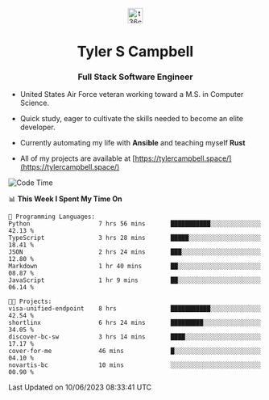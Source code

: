 <p align="center">
<a href="https://www.linkedin.com/in/t36campbell" target="blank"><img align="center" src="https://ik.imagekit.io/t36campbell/Portfolio/linkedin.png.original_m8bbGgPh6.png" alt="t36campbell" height="30" width="30" /></a>
</p>
<h1 align="center">Tyler S Campbell</h1>
<h3 align="center">Full Stack Software Engineer</h3>

* United States Air Force veteran working toward a M.S. in Computer Science.

* Quick study, eager to cultivate the skills needed to become an elite developer.

* Currently automating my life with **Ansible** and teaching myself **Rust**

* All of my projects are available at [https://tylercampbell.space/](https://tylercampbell.space/)

<!--START_SECTION:waka-->
![Code Time](http://img.shields.io/badge/Code%20Time-2%2C559%20hrs%2018%20mins-blue)

📊 **This Week I Spent My Time On** 

```text
💬 Programming Languages: 
Python                   7 hrs 56 mins       ███████████░░░░░░░░░░░░░░   42.13 % 
TypeScript               3 hrs 28 mins       █████░░░░░░░░░░░░░░░░░░░░   18.41 % 
JSON                     2 hrs 24 mins       ███░░░░░░░░░░░░░░░░░░░░░░   12.80 % 
Markdown                 1 hr 40 mins        ██░░░░░░░░░░░░░░░░░░░░░░░   08.87 % 
JavaScript               1 hr 9 mins         ██░░░░░░░░░░░░░░░░░░░░░░░   06.14 % 

🐱‍💻 Projects: 
visa-unified-endpoint    8 hrs               ███████████░░░░░░░░░░░░░░   42.54 % 
shortlinx                6 hrs 24 mins       █████████░░░░░░░░░░░░░░░░   34.05 % 
discover-bc-sw           3 hrs 14 mins       ████░░░░░░░░░░░░░░░░░░░░░   17.17 % 
cover-for-me             46 mins             █░░░░░░░░░░░░░░░░░░░░░░░░   04.10 % 
novartis-bc              10 mins             ░░░░░░░░░░░░░░░░░░░░░░░░░   00.90 % 
```


 Last Updated on 10/06/2023 08:33:41 UTC
<!--END_SECTION:waka-->
